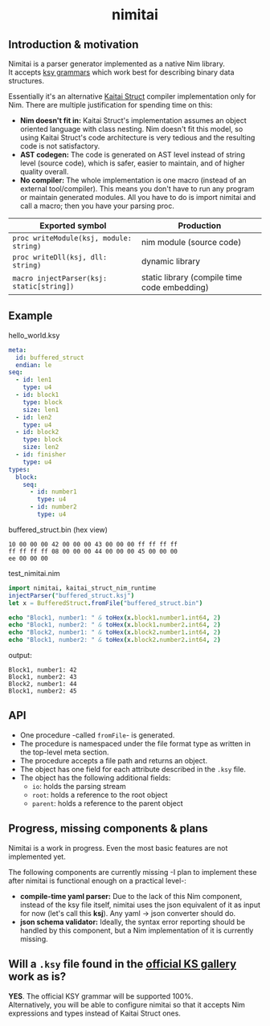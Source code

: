 # <p align="center">nimitai</p>

## Introduction & motivation
Nimitai is a parser generator implemented as a native Nim library.  
It accepts [ksy grammars](https://doc.kaitai.io/ksy_reference.html) which work best for describing binary data structures.

Essentially it's an alternative [Kaitai Struct](https://kaitai.io/) compiler implementation only for Nim. There are multiple justification for spending time on this:
- **Nim doesn't fit in:** Kaitai Struct's implementation assumes an object oriented language with class nesting. Nim doesn't fit this model, so using Kaitai Struct's code architecture is very tedious and the resulting code is not satisfactory.
- **AST codegen:** The code is generated on AST level instead of string level (source code), which is safer, easier to maintain, and of higher quality overall.
- **No compiler:** The whole implementation is one macro (instead of an external tool/compiler). This means you don't have to run any program or maintain generated modules. All you have to do is import nimitai and call a macro; then you have your parsing proc.

| Exported symbol | Production |
|-----------------|------------|
| `proc writeModule(ksj, module: string)` | nim module (source code) |
| `proc writeDll(ksj, dll: string)` | dynamic library |
| `macro injectParser(ksj: static[string])` | static library (compile time code embedding) |

## Example

hello_world.ksy
```yaml
meta:
  id: buffered_struct
  endian: le
seq:
  - id: len1
    type: u4
  - id: block1
    type: block
    size: len1
  - id: len2
    type: u4
  - id: block2
    type: block
    size: len2
  - id: finisher
    type: u4
types:
  block:
    seq:
      - id: number1
        type: u4
      - id: number2
        type: u4
```
buffered_struct.bin (hex view)
```bin
10 00 00 00 42 00 00 00 43 00 00 00 ff ff ff ff
ff ff ff ff 08 00 00 00 44 00 00 00 45 00 00 00
ee 00 00 00
```
test_nimitai.nim
```nim
import nimitai, kaitai_struct_nim_runtime
injectParser("buffered_struct.ksj")
let x = BufferedStruct.fromFile("buffered_struct.bin")

echo "Block1, number1: " & toHex(x.block1.number1.int64, 2)
echo "Block1, number2: " & toHex(x.block1.number2.int64, 2)
echo "Block2, number1: " & toHex(x.block2.number1.int64, 2)
echo "Block1, number2: " & toHex(x.block2.number2.int64, 2)
```
output:
```
Block1, number1: 42
Block1, number2: 43
Block2, number1: 44
Block1, number2: 45
```
## API
- One procedure -called `fromFile`- is generated.
- The procedure is namespaced under the file format type as written in the top-level meta section.
- The procedure accepts a file path and returns an object.
- The object has one field for each attribute described in the `.ksy` file.
- The object has the following additional fields:
  - `io`: holds the parsing stream
  - `root`: holds a reference to the root object
  - `parent`: holds a reference to the parent object

## Progress, missing components & plans
Nimitai is a work in progress. Even the most basic features are not implemented yet.

The following components are currently missing -I plan to implement these after nimitai is functional enough on a practical level-:
- **compile-time yaml parser:** Due to the lack of this Nim component, instead of the ksy file itself, nimitai uses the json equivalent of it as input for now (let's call this **ksj**). Any yaml -> json converter should do.
- **json schema validator:** Ideally, the syntax error reporting should be handled by this component, but a Nim implementation of it is currently missing.

## Will a `.ksy` file found in the [official KS gallery](https://formats.kaitai.io/) work as is?
**YES**. The official KSY grammar will be supported 100%.  
Alternatively, you will be able to configure nimitai so that it accepts Nim expressions and types instead of Kaitai Struct ones.
